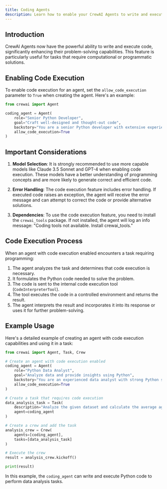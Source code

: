```yaml
---
title: Coding Agents
description: Learn how to enable your CrewAI Agents to write and execute code, and explore advanced features for enhanced functionality.
---
```


## Introduction

CrewAI Agents now have the powerful ability to write and execute code, significantly enhancing their problem-solving capabilities. This feature is particularly useful for tasks that require computational or programmatic solutions.

## Enabling Code Execution

To enable code execution for an agent, set the `allow_code_execution` parameter to `True` when creating the agent. Here's an example:

```python
from crewai import Agent

coding_agent = Agent(
    role="Senior Python Developer",
    goal="Craft well-designed and thought-out code",
    backstory="You are a senior Python developer with extensive experience in software architecture and best practices.",
    allow_code_execution=True
)
```

## Important Considerations

1. **Model Selection**: It is strongly recommended to use more capable models like Claude 3.5 Sonnet and GPT-4 when enabling code execution. These models have a better understanding of programming concepts and are more likely to generate correct and efficient code.

2. **Error Handling**: The code execution feature includes error handling. If executed code raises an exception, the agent will receive the error message and can attempt to correct the code or provide alternative solutions.

3. **Dependencies**: To use the code execution feature, you need to install the `crewai_tools` package. If not installed, the agent will log an info message: "Coding tools not available. Install crewai_tools."

## Code Execution Process

When an agent with code execution enabled encounters a task requiring programming:

1. The agent analyzes the task and determines that code execution is necessary.
2. It formulates the Python code needed to solve the problem.
3. The code is sent to the internal code execution tool (`CodeInterpreterTool`).
4. The tool executes the code in a controlled environment and returns the result.
5. The agent interprets the result and incorporates it into its response or uses it for further problem-solving.

## Example Usage

Here's a detailed example of creating an agent with code execution capabilities and using it in a task:

```python
from crewai import Agent, Task, Crew

# Create an agent with code execution enabled
coding_agent = Agent(
    role="Python Data Analyst",
    goal="Analyze data and provide insights using Python",
    backstory="You are an experienced data analyst with strong Python skills.",
    allow_code_execution=True
)

# Create a task that requires code execution
data_analysis_task = Task(
    description="Analyze the given dataset and calculate the average age of participants.",
    agent=coding_agent
)

# Create a crew and add the task
analysis_crew = Crew(
    agents=[coding_agent],
    tasks=[data_analysis_task]
)

# Execute the crew
result = analysis_crew.kickoff()

print(result)
```

In this example, the `coding_agent` can write and execute Python code to perform data analysis tasks.
